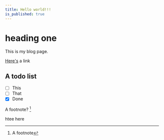 ```yaml
---
title: Hello world!!!
is_published: true
---
```


# heading one

This is my blog page.

[Here's](google.com) a link

## A todo list

- [ ] This
- [ ] That
- [x] Done

A footnote? [^1]

[^1]: A footnote

htee
here
